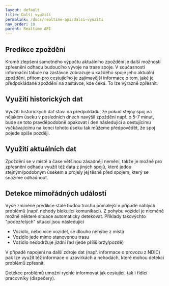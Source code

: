 ```yaml
---
layout: default
title: Další využití
permalink: /docs/realtime-api/dalsi-vyuziti
nav_order: 10
parent: Realtime API
---
```


## Predikce zpoždění

Kromě zlepšení samotného výpočtu aktuálního zpoždění je další možností zpřesnění odhadu budoucího vývoje na trase spoje. V současnosti informační tabule na zastávce zobrazuje u každého spoje jeho aktuální zpoždění, přitom pro cestujícího je zajímavější informace o tom, jaké je předpokládané zpoždění na zastávce, kde čeká. To lze výrazně zpřesnit.

## Využití historických dat

Využití historických dat staví na předpokladu, že pokud stejný spoj na nějakém úseku v posledních dnech navýšil zpoždění např. o 5-7 minut, bude se toto pravděpodobně opakovat i den následující a cestujícímu vyčkávajícímu na konci tohoto úseku tak můžeme předpovědět, že spoj pojede spíše později.

## Využití aktuálních dat

Zpoždění se v místě a čase většinou zásadněji nemění, takže je možné pro zpřesnění odhadu využít též data z jiných spojů, které jedou stejným/podobným úsekem a projely jej těsně před spojem, který se snažíme odhadnout.

## Detekce mimořádných událostí

Výše zmíněné predikce stále budou trochu pomalejší v případě náhlých problémů (např. nehody blokující komunikaci). Z pohybu vozidel je nicméně možné některé situace automaticky detekovat. Příklady takovýchto "podezřelých" situací jsou následující
* Vozidlo, nebo více vozidel, se dlouho nehýbe z místa
* Vozidlo jede mimo stanovenou trasu
* Vozidlo nedodržuje jízdní řád (jede příliš brzy/pozdě)

V případě napojení na další zdroje dat (např. informace o provozu z NDIC) pak lze využít též informace o uzavírkách a nehodách, které mohou detekci problémů zpřesnit.

Detekce problémů umožní rychle informovat jak cestující, tak i řídící pracovníky (dispečery).

